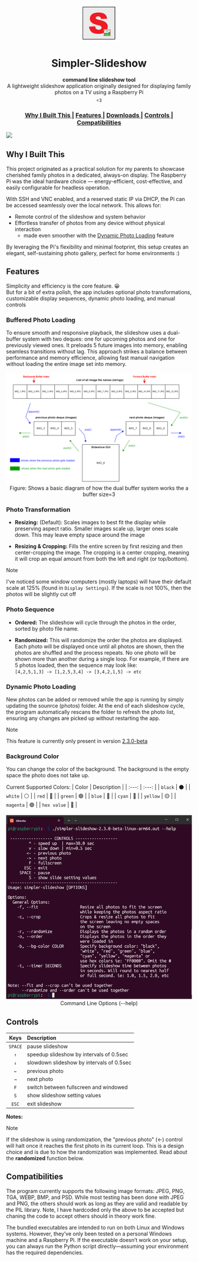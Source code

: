 <p align="center"><img src="docs/logo.png" alt="SimplerSlideshow" width="100" height="100"></p>

<h1 align="center">Simpler-Slideshow</h1>

<div align="center">
  <strong>command line slideshow tool</strong><br>
  A lightweight slideshow application originally designed for displaying family photos on a TV using a Raspberry Pi<br>
  <sub><3</sub>
</div>

<div align="center">
  <h3>
    <a href="#why-i-built-this">
      Why I Built This
    </a>
    <span> | </span>
    <a href="#features">
      Features
    </a>
    <span> | </span>
    <a href="https://github.com/AnthonyN3/simpler-slideshow/releases">
      Downloads
    </a>
    <span> | </span>
    <a href="#controls">
      Controls
    </a>
    <span> | </span>
    <a href="#compatibilities">
      Compatibilities
    </a>
  </h3>
</div>

![](docs/app-demo.gif)

## Why I Built This
This project originated as a practical solution for my parents to showcase cherished family photos in a dedicated, always-on display. The Raspberry Pi was the ideal hardware choice — energy-efficient, cost-effective, and easily configurable for headless operation.

With SSH and VNC enabled, and a reserved static IP via DHCP, the Pi can be accessed seamlessly over the local network. This allows for:

- Remote control of the slideshow and system behavior
- Effortless transfer of photos from any device without physical interaction 
	- made even smoother with the [Dynamic Photo Loading](#dynamic-photo-loading) feature

By leveraging the Pi's flexibility and minimal footprint, this setup creates an elegant, self-sustaining photo gallery, perfect for home environments :)


## Features

Simplicity and efficiency is the core feature. 😀 <br>
But for a bit of extra polish, the app includes optional photo transformations, customizable display sequences, dynamic photo loading, and manual controls


### Buffered Photo Loading
To ensure smooth and responsive playback, the slideshow uses a dual-buffer system with two deques: one for upcoming photos and one for previously viewed ones. It preloads 5 future images into memory, enabling seamless transitions without lag. This approach strikes a balance between performance and memory efficience, allowing fast manual navigation without loading the entire image set into memory.

<p align="center">
    <img src="./docs/image-buffer-deque-diagram.png">
	Figure: Shows a basic diagram of how the dual buffer system works the a buffer size=3
</p>

### Photo Transformation

- **Resizing:** (Default): Scales images to best fit the display while preserving aspect ratio. Smaller images scale up, larger ones scale down. This may leave empty space around the image

- **Resizing & Cropping:** Fills the entire screen by first resizing and then center-cropping the image. The cropping is a center cropping, meaning it will crop an equal amount from both the left and right (or top/bottom).

> [!NOTE]
> I've noticed some window computers (mostly laptops) will have their default scale at 125% (found in `Display Settings`). If the scale is not 100%, then the photos will be slightly cut off

### Photo Sequence

- **Ordered:** The slideshow will cycle through the photos in the order, sorted by photo file name.

- **Randomized:** This will randomize the order the photos are displayed. Each photo will be displayed once until all photos are shown, then the photos are shuffled and the process repeats. No one photo will be shown more than another during a single loop. For example, if there are 5 photos loaded, then the sequence may look like: <br>`[4,2,5,1,3] -> [1,2,5,3,4] -> [3,4,2,1,5] -> etc`

### Dynamic Photo Loading

New photos can be added or removed while the app is running by simply updating the sounrce (photos) folder. At the end of each slideshow cycle, the program automatically rescans the folder to refresh the photo list, ensuring any changes are picked up without restarting the app.

> [!NOTE]
> This feature is currently only present in version [2.3.0-beta](https://github.com/AnthonyN3/simpler-slideshow/releases/tag/v2.3.0-beta)

### Background Color

You can change the color of the background. The background is the empty space the photo does not take up.

Current Supported Colors:
| Color | Description |
| :---: | :---: |
| `black` | ⚫ |
| `white` | ⚪ |
| `red` | 🔴 |
| `green` | 🟢 |
| `blue` | 🔵 |
| `cyan` | 🔵 |
| `yellow` | 🟡 |
| `magenta` | 🟣 |
| `hex value` | 🌈 |

<p align="center">
    <img src="./docs/cmd-line-options.png">
	Command Line Options (--help)
</p>

## Controls
| Keys | Description |
| :---: | :--- |
| `SPACE` | pause slideshow|
| `↑` | speedup slideshow by intervals of 0.5sec |
| `↓` | slowdown slideshow by intervals of 0.5sec |
| `←` | previous photo |
| `→` | next photo |
| `F` | switch between fullscreen and windowed |
| `S` | show slideshow setting values |
| `ESC` | exit slideshow |

**Notes:**
> [!NOTE]
> If the slideshow is using randomization, the "previous photo" (←) control will halt once it reaches the first photo in its current loop. This is a design choice and is due to how the randomization was implemented. Read about the **randomized** function below.

## Compatibilities

The program currently supports the following image formats: JPEG, PNG, TGA, WEBP, BMP, and PSD. While most testing has been done with JPEG and PNG, the others should work as long as they are valid and readable by the PIL library. Note, I have hardcoded only the above to be accepted but chaning the code to accept others should in theory work fine.

The bundled executables are intended to run on both Linux and Windows systems. However, they’ve only been tested on a personal Windows machine and a Raspberry Pi. If the executable doesn’t work on your setup, you can always run the Python script directly—assuming your environment has the required dependencies.